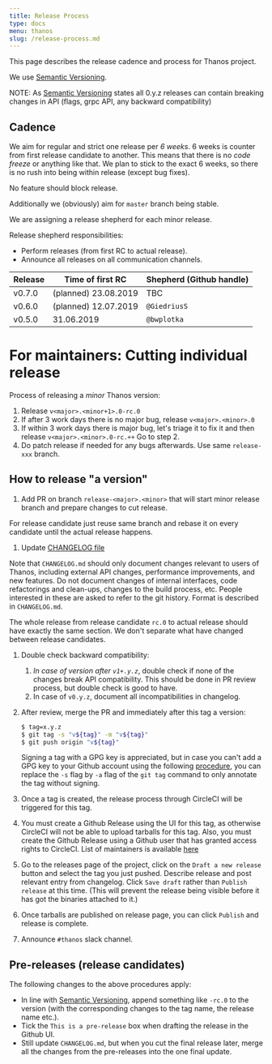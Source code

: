 ```yaml
---
title: Release Process
type: docs
menu: thanos
slug: /release-process.md
---
```


This page describes the release cadence and process for Thanos project.

We use [Semantic Versioning](http://semver.org/).

NOTE: As [Semantic Versioning](http://semver.org/spec/v2.0.0.html) states all 0.y.z releases can contain breaking changes in API (flags, grpc API, any backward compatibility)

## Cadence

We aim for regular and strict one release per *6 weeks*. 6 weeks is counter from first release candidate to another. 
This means that there is no *code freeze* or anything like that. We plan to stick to the exact 6 weeks, so there is no rush
into being within release (except bug fixes).

No feature should block release.

Additionally we (obviously) aim for `master` branch being stable.

We are assigning a release shepherd for each minor release. 

Release shepherd responsibilities:

* Perform releases (from first RC to actual release).
* Announce all releases on all communication channels.


| Release   | Time of first RC         | Shepherd (Github handle) |
|-----------|--------------------------|--------------------------|
| v0.7.0    | (planned) 23.08.2019     | TBC                      |
| v0.6.0    | (planned) 12.07.2019     | `@GiedriusS`             |
| v0.5.0    | 31.06.2019               | `@bwplotka`              |

# For maintainers: Cutting individual release 

Process of releasing a *minor* Thanos version:
1. Release `v<major>.<minor+1>.0-rc.0`
1. If after 3 work days there is no major bug, release `v<major>.<minor>.0`
1. If within 3 work days there is major bug, let's triage it to fix it and then release `v<major>.<minor>.0-rc.++` Go to step 2.
1. Do patch release if needed for any bugs afterwards. Use same `release-xxx` branch.

## How to release "a version"

1. Add PR on branch `release-<major>.<minor>` that will start minor release branch and prepare changes to cut release.
    
  For release candidate just reuse same branch and rebase it on every candidate until the actual release happens.
        
1. Update [CHANGELOG file](/CHANGELOG.md)

  Note that `CHANGELOG.md` should only document changes relevant to users of Thanos, including external API changes, performance improvements, and new features. Do not document changes of internal interfaces, code refactorings and clean-ups, changes to the build process, etc. People interested in these are asked to refer to the git history.
  Format is described in `CHANGELOG.md`.
  
  The whole release from release candidate `rc.0` to actual release should have exactly the same section. We don't separate
  what have changed between release candidates.

1. Double check backward compatibility:
    1. *In case of version after `v1+.y.z`*, double check if none of the changes break API compatibility. This should be done in PR review process, but double check is good to have.
    1. In case of `v0.y.z`, document all incompatibilities in changelog.

1. After review, merge the PR and immediately after this tag a version:

    ```bash
    $ tag=x.y.z
    $ git tag -s "v${tag}" -m "v${tag}"
    $ git push origin "v${tag}"
    ```

    Signing a tag with a GPG key is appreciated, but in case you can't add a GPG key to your Github account using the following [procedure](https://help.github.com/articles/generating-a-gpg-key/), you can replace the `-s` flag by `-a` flag of the `git tag` command to only annotate the tag without signing.

 1. Once a tag is created, the release process through CircleCI will be triggered for this tag.

 1. You must create a Github Release using the UI for this tag, as otherwise CircleCI will not be able to upload tarballs for this tag. Also, you must create the Github Release using a Github user that has granted access rights to CircleCI. List of maintainers is available [here](/MAINTAINERS.md)

 1. Go to the releases page of the project, click on the `Draft a new release` button and select the tag you just pushed. Describe release and post relevant entry from changelog. Click `Save draft` rather than `Publish release` at this time. (This will prevent the release being visible before it has got the binaries attached to it.)

 1. Once tarballs are published on release page, you can click `Publish` and release is complete.

 1. Announce `#thanos` slack channel.

## Pre-releases (release candidates)

The following changes to the above procedures apply:

* In line with [Semantic Versioning](http://semver.org/), append something like `-rc.0` to the version (with the corresponding changes to the tag name, the release name etc.).
* Tick the `This is a pre-release` box when drafting the release in the Github UI.
* Still update `CHANGELOG.md`, but when you cut the final release later, merge all the changes from the pre-releases into the one final update.
